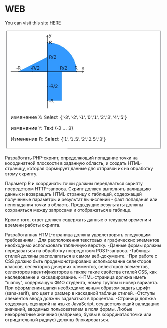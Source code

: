 # WEB

You can visit this site [HERE](https://cemetiere.github.io/)

![task image](src/taskImg.jpg)

Разработать PHP-скрипт, определяющий попадание точки на координатной плоскости в заданную область, и создать HTML-страницу, которая формирует данные для отправки их на обработку этому скрипту.

Параметр R и координаты точки должны передаваться скрипту посредством HTTP-запроса. Скрипт должен выполнять валидацию данных и возвращать HTML-страницу с таблицей, содержащей полученные параметры и результат вычислений - факт попадания или непопадания точки в область. Предыдущие результаты должны сохраняться между запросами и отображаться в таблице.

Кроме того, ответ должен содержать данные о текущем времени и времени работы скрипта.

Разработанная HTML-страница должна удовлетворять следующим требованиям:
-Для расположения текстовых и графических элементов необходимо использовать табличную верстку.
-Данные формы должны передаваться на обработку посредством POST-запроса.
-Таблицы стилей должны располагаться в самом веб-документе.
-При работе с CSS должно быть продемонстрировано использование селекторов классов, селекторов дочерних элементов, селекторов элементов, селекторов идентификаторов а также такие свойства стилей CSS, как наследование и каскадирование.
-HTML-страница должна иметь "шапку", содержащую ФИО студента, номер группы и новер варианта. При оформлении шапки необходимо явным образом задать шрифт (sans-serif), его цвет и размер в каскадной таблице стилей.
-Отступы элементов ввода должны задаваться в процентах.
-Страница должна содержать сценарий на языке JavaScript, осуществляющий валидацию значений, вводимых пользователем в поля формы. Любые некорректные значения (например, буквы в координатах точки или отрицательный радиус) должны блокироваться.
